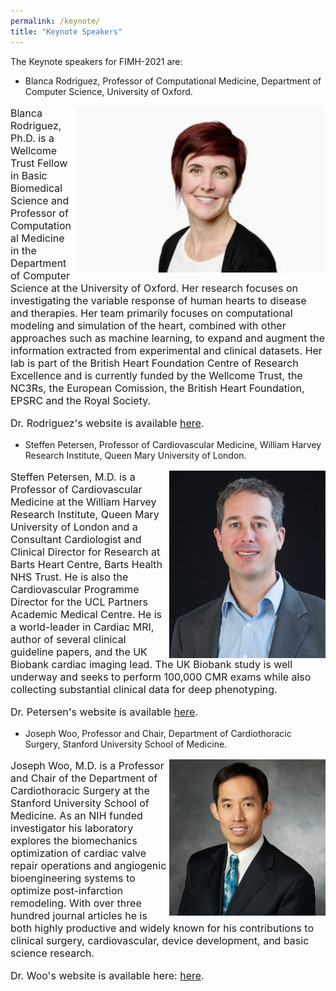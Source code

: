 ```yaml
---
permalink: /keynote/
title: "Keynote Speakers"
---
```


The Keynote speakers for FIMH-2021 are:
* Blanca Rodriguez, Professor of Computational Medicine, Department of Computer Science, University of Oxford.

<font size="3">

<img align="right" src="/assets/images/BlancaRodriguez.jpg" width="400">

Blanca Rodriguez, Ph.D. is a Wellcome Trust Fellow in Basic Biomedical Science and Professor of Computational Medicine in the Department of Computer Science at the University of Oxford. Her research focuses on investigating the variable response of human hearts to disease and therapies. Her team primarily focuses on computational modeling and simulation of the heart, combined with other approaches such as machine learning, to expand and augment the information extracted from experimental and clinical datasets. Her lab is part of the British Heart Foundation Centre of Research Excellence and is currently funded by the Wellcome Trust, the NC3Rs, the European Comission, the British Heart Foundation, EPSRC and the Royal Society.  

Dr. Rodriguez's website is available <a href="https://www.cs.ox.ac.uk/people/blanca.rodriguez">here</a>.

</font>

* Steffen Petersen, Professor of Cardiovascular Medicine, William Harvey Research Institute, Queen Mary University of London.

<font size="3">

<img align="right" src="/assets/images/SteffenPetersen.jpg" width="250">

Steffen Petersen, M.D. is a Professor of Cardiovascular Medicine at the William Harvey Research Institute, Queen Mary University of London and a Consultant Cardiologist and Clinical Director for Research at Barts Heart Centre, Barts Health NHS Trust. He is also the Cardiovascular Programme Director for the UCL Partners Academic Medical Centre. He is a world-leader in Cardiac MRI, author of several clinical guideline papers, and the UK Biobank cardiac imaging lead. The UK Biobank study is well underway and seeks to perform 100,000 CMR exams while also collecting substantial clinical data for deep phenotyping.  

Dr. Petersen's website is available <a href="https://www.qmul.ac.uk/whri/people/academic-staff/items/petersensteffen.html">here</a>.

</font> 



* Joseph Woo, Professor and Chair, Department of Cardiothoracic Surgery, Stanford University School of Medicine.

<font size="3">

<img align="right" src="/assets/images/JosephWoo.jpg" width="250">

Joseph Woo, M.D. is a Professor and Chair of the Department of Cardiothoracic Surgery at the Stanford University School of Medicine. As an NIH funded investigator his laboratory explores the biomechanics optimization of cardiac valve repair operations and angiogenic bioengineering systems to optimize post-infarction remodeling. With over three hundred journal articles he is both highly productive and widely known for his contributions to clinical surgery, cardiovascular, device development, and basic science research.

Dr. Woo's website is available here: <a href="https://profiles.stanford.edu/joseph-woo">here</a>.

</font>

